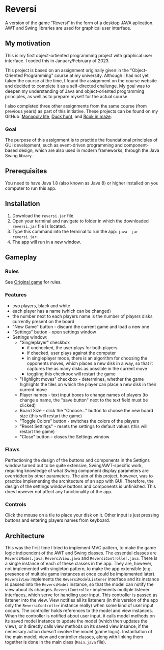 
# Reversi

A version of the game "Reversi" in the form of a desktop JAVA aplication. AWT and Swing libraries are used for graphical user interface.

## My motivation
This is my first object-ortiented programming project with graphical user interface. I coded this in January/February of 2023.

This project is based on an assignment originally given in the "Object-Oriented Programming" course at my university.
Although I had not yet taken the course at the time, I found the assignment on the course website and decided to complete it as a self-directed challenge.
My goal was to deepen my understanding of Java and object-oriented programming principles, as well as to prepare myself for the actual course.

I also completed three other assignments from the same course (from previous years) as part of this initiative. 
These projects can be found on my GitHub: [Monopoly lite](https://github.com/amj-j/monopoly-lite-java), [Duck hunt](https://github.com/amj-j/duck-hunt-java), and [Rook in maze](https://github.com/amj-j/rook-in-maze-java).

### Goal
The purpose of this assignment is to practide the foundational principles of GUI development, such as event-driven programming and component-based design, which are also used in modern frameworks, through the Java Swing library.

## Prerequisites
You need to have Java 1.8 (also known as Java 8) or higher installed on you computer to run this app.

## Installation
1. Download the ```reversi.jar``` file.
2. Open your terminal and navigate to folder in which the downloaded ```reversi.jar``` file is located.
3. Type this command into the terminal to run the app: ```java -jar reversi.jar```.
4. The app will run in a new window.

## Gameplay
### Rules
See [Original game](https://cardgames.io/reversi/) for rules.

### Features
- two players, black and white
- each player has a name (which can be changed)
- the number next to each players name is the number of players disks currently present on the board
- "New Game" button - discard the current game and load a new one
- "Settings" button - open settings window
- Settings window:
  - "Singleplayer" checkbox
    - if unchecked, the user plays for both players
    - if checked, user plays against the computer
    - in singleplayer mode, there is an algorithm for choosing the opponents moves, which places a new disk in a way, so that it captures the as many disks as possible in the current move
    - toggling this checkbox will restart the game
  - "Highlight moves" checkbox - determines, whether the game highlights the tiles on which the player can place a new disk in their current move
  - Player names - text input boxes to change names of players (to change a name, the "save button" next to the text field must be clicked)
  - Board Size - click the "Choose..." button to choose the new board size (this will restart the game)
  - "Toggle Colors" button - switches the colors of the players
  - "Reset Settings" - resets the settings to default values (this will restart the game)
  - "Close" button - closes the Settings window

### Flaws
Perfectioning the design of the buttons and components in the Settigns window turned out to be quite extensive, Swing/AWT-specific work, requiring knowledge of what Swing component display parameters are overridden by other parameters. The aim of this project, however, was to practice implementing the architecture of an app with GUI. Therefore, the design of the settings window buttons and components is unfinished. This does however not affect any functionality of the app.
 
### Controls
Click the mouse on a tile to place your disk on it. Other input is just pressing buttons and entering players names from keyboard.

## Architecture
This was the first time I tried to implement MVC pattern, to make the game logic indipendent of the AWT and Swing classes. The essential classes are ```ReversiModel.java```, ```ReversiView.java``` and ```ReversiController.java```. There is a single instance of each of these classes in the app. They are, however, not implemented with singleton pattern, to make the app extensible (e.g. presence of multiple game instances at once could be implemented later). ```ReversiView``` implements the ```ReversiModelListener``` interface and its instance is passed into the ```ReversiModel``` instance, so that the model can notify the view about its changes. ```ReversiController``` implements multiple listener interfaces, which serve for handling user input. This controller is passed as listener into the view. View notifies all its listeners (in this version of the app only the ```ReversiController``` instance really) when some kind of user input occurs. The controller holds references to the model and view instances. When the controller is notified about user input, it calls model methods on its saved model instance to update the model (which then updates the view), or it directly calls view methods on its saved view insance, if the necessary action doesn't involve the model (game logic). Instantiation of the main model, view and controller classes, along with linking them together is done in the main class (```Main.java``` file).

